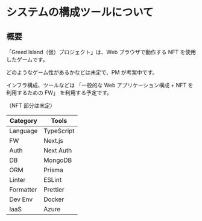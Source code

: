 # システムの構成ツールについて

## 概要

「Greed Island（仮）プロジェクト」は、Web ブラウザで動作する NFT を使用したゲームです。

どのようなゲーム性があるかなどは未定で、PM が考案中です。

インフラ構成、ツールなどは
「一般的な Web アプリケーション構成 + NFT を利用するための FW」
を利用する予定です。

（NFT 部分は未定）

| Category  | Tools      |
| --------- | ---------- |
| Language  | TypeScript |
| FW        | Next.js    |
| Auth      | Next Auth  |
| DB        | MongoDB    |
| ORM       | Prisma     |
| Linter    | ESLint     |
| Formatter | Prettier   |
| Dev Env   | Docker     |
| IaaS      | Azure      |

